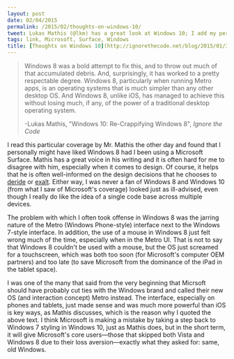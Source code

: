 ```yaml
---
layout: post
date: 02/04/2015
permalink: /2015/02/thoughts-on-windows-10/
tweet: Lukas Mathis (@lkm) has a great look at Windows 10; I add my personal thoughts.
tags: link, Microsoft, Surface, Windows
title: [Thoughts on Windows 10](http://ignorethecode.net/blog/2015/01/31/windows_10_re_crappifying_windows_8/)
---
```


>Windows 8 was a bold attempt to fix this, and to throw out much of that accumulated debris. And, surprisingly, it has worked to a pretty respectable degree. Windows 8, particularly when running Metro apps, is an operating systems that is much simpler than any other desktop OS. And Windows 8, unlike iOS, has managed to achieve this without losing much, if any, of the power of a traditional desktop operating system.
>
>-Lukas Mathis, "Windows 10: Re-Crappifying Windows 8", *Ignore the Code*

I read this particular coverage by Mr. Mathis the other day and found that I personally might have liked Windows 8 had I been using a Microsoft Surface. Mathis has a great voice in his writing and it is often hard for me to disagree with him, especially when it comes to design. Of course, it helps that he is often well-informed on the design decisions that he chooses to [deride](http://ignorethecode.net/blog/2014/11/23/info_density_android_cal/ "Information Density and Android's Calendar") or [exalt](http://ignorethecode.net/blog/2015/01/13/firefox_os/ "Firefox OS"). Either way, I was never a fan of Windows 8 and Windows 10 (from what I saw of Microsoft's coverage) looked just as ill-advised, even though I really do like the idea of a single code base across multiple devices.

The problem with which I often took offense in Windows 8 was the jarring nature of the Metro (Windows Phone-style) interface next to the Windows 7-style interface. In addition, the use of a mouse in Windows 8 just felt wrong much of the time, especially when in the Metro UI. That is not to say that Windows 8 couldn't be used with a mouse, but the OS just screamed for a touchscreen, which was both too soon (for Microsoft's computer OEM partners) and too late (to save Microsoft from the dominance of the iPad in the tablet space).

I was one of the many that said from the very beginning that Micrsoft should have probably cut ties with the Windows brand and called their new OS (and interaction concept) Metro instead. The interface, especially on phones and tablets, just made sense and was much more powerful than iOS is key ways, as Mathis discusses, which is the reason why I quoted the above text. I think Microsoft is making a mistake by taking a step back to Windows 7 styling in Windows 10, just as Mathis does, but in the short term, it will give Microsoft's core users—those that skipped both Vista and Windows 8 due to their loss aversion—exactly what they asked for: same, old Windows.